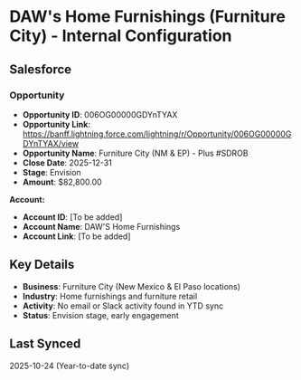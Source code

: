 # DAW's Home Furnishings (Furniture City) - Internal Configuration

## Salesforce

### Opportunity
- **Opportunity ID**: 006OG00000GDYnTYAX
- **Opportunity Link**: https://banff.lightning.force.com/lightning/r/Opportunity/006OG00000GDYnTYAX/view
- **Opportunity Name**: Furniture City (NM & EP) - Plus #SDROB
- **Close Date**: 2025-12-31
- **Stage**: Envision
- **Amount**: $82,800.00

**Account:**
- **Account ID**: [To be added]
- **Account Name**: DAW'S Home Furnishings
- **Account Link**: [To be added]

## Key Details
- **Business**: Furniture City (New Mexico & El Paso locations)
- **Industry**: Home furnishings and furniture retail
- **Activity**: No email or Slack activity found in YTD sync
- **Status**: Envision stage, early engagement

## Last Synced
2025-10-24 (Year-to-date sync)



